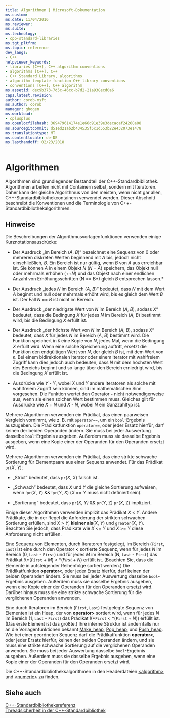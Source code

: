 ```yaml
---
title: Algorithmen | Microsoft-Dokumentation
ms.custom: 
ms.date: 11/04/2016
ms.reviewer: 
ms.suite: 
ms.technology:
- cpp-standard-libraries
ms.tgt_pltfrm: 
ms.topic: reference
dev_langs:
- C++
helpviewer_keywords:
- libraries [C++], C++ algorithm conventions
- algorithms [C++], C++
- C++ Standard Library, algorithms
- algorithm template function C++ library conventions
- conventions [C++], C++ algorithm
ms.assetid: dec9b373-7d5c-46cc-b7d2-21a938ecd0a6
caps.latest.revision: 
author: corob-msft
ms.author: corob
manager: ghogen
ms.workload:
- cplusplus
ms.openlocfilehash: 369479614174e1e66d91e39e3decacaf24268a08
ms.sourcegitcommit: d51ed21ab2b434535f5c1d553b22e432073e1478
ms.translationtype: MT
ms.contentlocale: de-DE
ms.lasthandoff: 02/23/2018
---
```

# <a name="algorithms"></a>Algorithmen
Algorithmen sind grundlegender Bestandteil der C++-Standardbibliothek. Algorithmen arbeiten nicht mit Containern selbst, sondern mit Iteratoren. Daher kann der gleiche Algorithmus von den meisten, wenn nicht gar allen, C++-Standardbibliothekcontainern verwendet werden. Dieser Abschnitt beschreibt die Konventionen und die Terminologie von C++-Standardbibliothekalgorithmen.  
  
## <a name="remarks"></a>Hinweise  
 Die Beschreibungen der Algorithmusvorlagenfunktionen verwenden einige Kurznotationsausdrücke:  
  
-   Der Ausdruck „im Bereich (*A*, *B*)“ bezeichnet eine Sequenz von 0 oder mehreren diskreten Werten beginnend mit *A* bis, jedoch nicht einschließlich, *B*. Ein Bereich ist nur gültig, wenn *B* von *A* aus erreichbar ist. Sie können *A* in einem Objekt *N* (*N* = *A*) speichern, das Objekt null oder mehrmals erhöhen (++*N*) und das Objekt nach einer endlichen Anzahl von Erhöhungsschritten (N == B*) gleich *B* entsprechen lassen.*  
  
-   Der Ausdruck „jedes *N* im Bereich (*A*, *B*)“ bedeutet, dass *N* mit dem Wert *A* beginnt und null oder mehrmals erhöht wird, bis es gleich dem Wert *B* ist. Der Fall *N* == *B* ist nicht im Bereich.  
  
-   Der Ausdruck „der niedrigste Wert von *N* im Bereich (*A*, *B*), sodass *X*“ bedeutet, dass die Bedingung *X* für jedes *N* im Bereich (*A*, *B*) bestimmt wird, bis die Bedingung *X* erfüllt ist.  
  
-   Der Ausdruck „der höchste Wert von *N* im Bereich (*A*, *B*), sodass *X*“ bedeutet, dass *X* für jedes *N* im Bereich (*A*, *B*) bestimmt wird. Die Funktion speichert in `K` eine Kopie von *N*, jedes Mal, wenn die Bedingung *X* erfüllt wird. Wenn eine solche Speicherung auftritt, ersetzt die Funktion den endgültigen Wert von *N*, der gleich *B* ist, mit dem Wert von `K`. Bei einem bidirektionalen Iterator oder einem Iterator mit wahlfreiem Zugriff kann dies jedoch auch bedeuten, dass *N* mit dem höchsten Wert des Bereichs beginnt und so lange über den Bereich erniedrigt wird, bis die Bedingung *X* erfüllt ist.  
  
-   Ausdrücke wie *Y* - *Y*, wobei *X* und *Y* andere Iteratoren als solche mit wahlfreiem Zugriff sein können, sind im mathematischen Sinn vorgesehen. Die Funktion wertet den Operator **-** nicht notwendigerweise aus, wenn sie einen solchen Wert bestimmen muss. Gleiches gilt für Ausdrücke wie *X* + *N* und *X* - *N*, wobei *N* ein Ganzzahltyp ist.  
  
 Mehrere Algorithmen verwenden ein Prädikat, das einen paarweisen Vergleich vornimmt, wie z. B. mit `operator==`, um ein `bool`-Ergebnis auszugeben. Die Prädikatfunktion `operator==`, oder jeder Ersatz hierfür, darf keinen der beiden Operanden ändern. Sie muss bei jeder Auswertung dasselbe `bool`-Ergebnis ausgeben. Außerdem muss sie dasselbe Ergebnis ausgeben, wenn eine Kopie einer der Operanden für den Operanden ersetzt wird.  
  
 Mehrere Algorithmen verwenden ein Prädikat, das eine strikte schwache Sortierung für Elementpaare aus einer Sequenz anwendet. Für das Prädikat `pr`(*X*, *Y*):  
  
-   „Strict“ bedeutet, dass `pr`(*X*, *X*) falsch ist.  
  
-   „Schwach“ bedeutet, dass *X* und *Y* die gleiche Sortierung aufweisen, wenn !`pr`(*X*, *Y*) && !`pr`(*Y*, *X*) (*X* == *Y* muss nicht definiert sein).  
  
-   „Sortierung“ bedeutet, dass `pr`(*X*, *Y)* && `pr`(*Y*, Z) `pr`(*X*, Z) impliziert.  
  
 Einige dieser Algorithmen verwenden implizit das Prädikat *X* \< *Y*. Andere Prädikate, die in der Regel die Anforderung der strikten schwachen Sortierung erfüllen, sind *X* > *Y*, **kleiner als**(*X*, *Y*) und `greater`(*X*, *Y*). Beachten Sie jedoch, dass Prädikate wie *X* \<= *Y* und *X* >= *Y* diese Anforderung nicht erfüllen.  
  
 Eine Sequenz von Elementen, durch Iteratoren festgelegt, im Bereich (`First`, `Last`) ist eine durch den Operator **<** sortierte Sequenz, wenn für jedes *N* im Bereich (0, `Last` - `First`) und für jedes *M* im Bereich (N, `Last` - `First`) das Prädikat !(\*(`First` + *M*) < \*(*First* + *N*) erfüllt ist. (Beachten Sie, dass die Elemente in aufsteigender Reihenfolge sortiert werden.) Die Prädikatfunktion **operator<**, oder jeder Ersatz hierfür, darf keinen der beiden Operanden ändern. Sie muss bei jeder Auswertung dasselbe `bool`-Ergebnis ausgeben. Außerdem muss sie dasselbe Ergebnis ausgeben, wenn eine Kopie einer der Operanden für den Operanden ersetzt wird. Darüber hinaus muss sie eine strikte schwache Sortierung für die verglichenen Operanden anwenden.  
  
 Eine durch Iteratoren im Bereich (`First`, `Last`) festgelegte Sequenz von Elementen ist ein Heap, der von **operator>** sortiert wird, wenn für jedes *N* im Bereich (1, `Last` - `First`) das Prädikat !(\*`First` < \*(`First` + *N*)) erfüllt ist. (Das erste Element ist das größte.) Ihre interne Struktur ist andernfalls nur an die Vorlagenfunktionen bekannt [Make_heap](../standard-library/algorithm-functions.md#make_heap), [Pop_heap](../standard-library/algorithm-functions.md#pop_heap), und [Push_heap](../standard-library/algorithm-functions.md#push_heap). Wie bei einer geordneten Sequenz darf die Prädikatfunktion **operator<**, oder jeder Ersatz hierfür, keinen der beiden Operanden ändern, und sie muss eine strikte schwache Sortierung auf die verglichenen Operanden anwenden. Sie muss bei jeder Auswertung dasselbe `bool`-Ergebnis ausgeben. Außerdem muss sie dasselbe Ergebnis ausgeben, wenn eine Kopie einer der Operanden für den Operanden ersetzt wird.  
  
 Die C++-Standardbibliotheksalgorithmen in den Headerdateien [\<algorithm>](../standard-library/algorithm.md) und [\<numeric>](../standard-library/numeric.md) zu finden.  
  
## <a name="see-also"></a>Siehe auch  
 [C++-Standardbibliotheksreferenz](../standard-library/cpp-standard-library-reference.md)   
 [Threadsicherheit in der C++-Standardbibliothek](../standard-library/thread-safety-in-the-cpp-standard-library.md)

